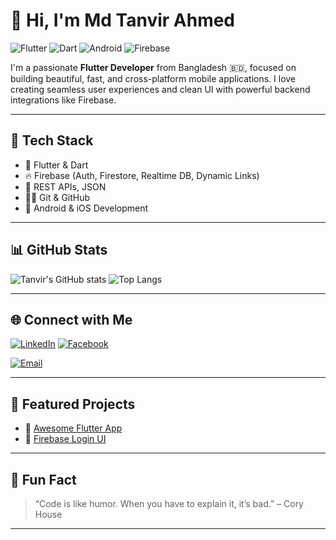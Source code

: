 # 👋 Hi, I'm Md Tanvir Ahmed

![Flutter](https://img.shields.io/badge/Flutter-02569B?style=for-the-badge&logo=flutter&logoColor=white)
![Dart](https://img.shields.io/badge/Dart-0175C2?style=for-the-badge&logo=dart&logoColor=white)
![Android](https://img.shields.io/badge/Android-3DDC84?style=for-the-badge&logo=android&logoColor=white)
![Firebase](https://img.shields.io/badge/Firebase-FFCA28?style=for-the-badge&logo=firebase&logoColor=black)

I'm a passionate **Flutter Developer** from Bangladesh 🇧🇩, focused on building beautiful, fast, and cross-platform mobile applications. I love creating seamless user experiences and clean UI with powerful backend integrations like Firebase.

---

## 🔧 Tech Stack

- 💙 Flutter & Dart
- 🔥 Firebase (Auth, Firestore, Realtime DB, Dynamic Links)
- 🧩 REST APIs, JSON
- 🧑‍💻 Git & GitHub
- 📱 Android & iOS Development

---

## 📊 GitHub Stats

![Tanvir's GitHub stats](https://github-readme-stats.vercel.app/api?username=TanvirLogic&show_icons=true&theme=radical)
![Top Langs](https://github-readme-stats.vercel.app/api/top-langs/?username=TanvirLogic&layout=compact&theme=radical)

---

## 🌐 Connect with Me

[![LinkedIn](https://img.shields.io/badge/LinkedIn-blue?logo=linkedin&logoColor=white)](https://www.linkedin.com/in/mdtanvirahmed2025)
[![Facebook](https://img.shields.io/badge/Facebook-1877F2?logo=facebook&logoColor=white)](https://www.facebook.com/share/16qkbp5Y3i/?mibextid=wwXIfr)

[![Email](https://img.shields.io/badge/Email-D14836?style=flat&logo=gmail&logoColor=white)](mailto:bmwthriad2023@gmail.com)

---

## 📁 Featured Projects

- 🔹 [Awesome Flutter App](https://github.com/TanvirLogic/awesome-flutter-app)
- 🔹 [Firebase Login UI](https://github.com/TanvirLogic/firebase-login-flutter)

---

## 🧠 Fun Fact

> “Code is like humor. When you have to explain it, it’s bad.” – Cory House

---
